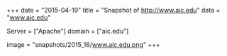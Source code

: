 
+++
date = "2015-04-19"
title = "Snapshot of http://www.aic.edu"
data = "www.aic.edu"

Server = ["Apache"]
domain = ["aic.edu"]

  image = "snapshots/2015_16/www.aic.edu.png"
+++
#
